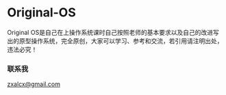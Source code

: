 # Original-OS

Original OS是自己在上操作系统课时自己按照老师的基本要求以及自己的改进写出的原型操作系统，完全原创，大家可以学习、参考和交流，若引用请注明出处，违法必究！

### 联系我
zxalcx@gmail.com
